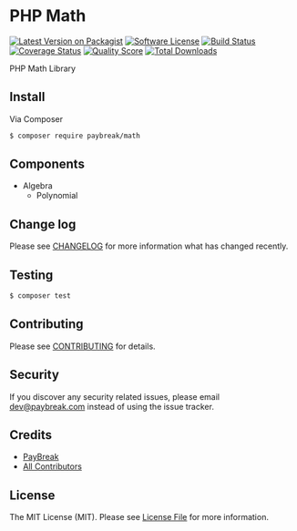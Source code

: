 # PHP Math

[![Latest Version on Packagist][ico-version]][link-packagist]
[![Software License][ico-license]](LICENSE.md)
[![Build Status][ico-travis]][link-travis]
[![Coverage Status][ico-scrutinizer]][link-scrutinizer]
[![Quality Score][ico-code-quality]][link-code-quality]
[![Total Downloads][ico-downloads]][link-downloads]

PHP Math Library

## Install

Via Composer

``` bash
$ composer require paybreak/math
```

## Components

- Algebra
    - Polynomial

## Change log

Please see [CHANGELOG](CHANGELOG.md) for more information what has changed recently.

## Testing

``` bash
$ composer test
```

## Contributing

Please see [CONTRIBUTING](CONTRIBUTING.md) for details.

## Security

If you discover any security related issues, please email dev@paybreak.com instead of using the issue tracker.

## Credits

- [PayBreak][link-author]
- [All Contributors][link-contributors]

## License

The MIT License (MIT). Please see [License File](LICENSE.md) for more information.

[ico-version]: https://img.shields.io/packagist/v/PayBreak/math.svg?style=flat-square
[ico-license]: https://img.shields.io/badge/license-MIT-brightgreen.svg?style=flat-square
[ico-travis]: https://img.shields.io/travis/PayBreak/math/master.svg?style=flat-square
[ico-scrutinizer]: https://img.shields.io/scrutinizer/coverage/g/PayBreak/math.svg?style=flat-square
[ico-code-quality]: https://img.shields.io/scrutinizer/g/PayBreak/math.svg?style=flat-square
[ico-downloads]: https://img.shields.io/packagist/dt/PayBreak/math.svg?style=flat-square

[link-packagist]: https://packagist.org/packages/PayBreak/math
[link-travis]: https://travis-ci.org/PayBreak/math
[link-scrutinizer]: https://scrutinizer-ci.com/g/PayBreak/math/code-structure
[link-code-quality]: https://scrutinizer-ci.com/g/PayBreak/math
[link-downloads]: https://packagist.org/packages/PayBreak/math
[link-author]: https://github.com/PayBreak
[link-contributors]: ../../contributors
